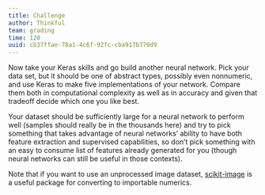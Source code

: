 ```yaml
---
title: Challenge
author: Thinkful
team: grading
time: 120
uuid: cb37ffae-78a1-4c6f-92fc-cba917b770d9
---
```


Now take your Keras skills and go build another neural network. Pick your data set, but it should be one of abstract types, possibly even nonnumeric, and use Keras to make five implementations of your network. Compare them both in computational complexity as well as in accuracy and given that tradeoff decide which one you like best.

Your dataset should be sufficiently large for a neural network to perform well (samples should really be in the thousands here) and try to pick something that takes advantage of neural networks’ ability to have both feature extraction and supervised capabilities, so don’t pick something with an easy to consume list of features already generated for you (though neural networks can still be useful in those contexts).

Note that if you want to use an unprocessed image dataset, [scikit-image](http://scikit-image.org/) is a useful package for converting to importable numerics.